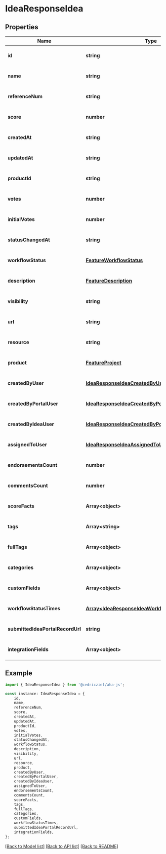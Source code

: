 # IdeaResponseIdea


## Properties

Name | Type | Description | Notes
------------ | ------------- | ------------- | -------------
**id** | **string** |  | [optional] [default to undefined]
**name** | **string** |  | [optional] [default to undefined]
**referenceNum** | **string** |  | [optional] [default to undefined]
**score** | **number** |  | [optional] [default to undefined]
**createdAt** | **string** |  | [optional] [default to undefined]
**updatedAt** | **string** |  | [optional] [default to undefined]
**productId** | **string** |  | [optional] [default to undefined]
**votes** | **number** |  | [optional] [default to undefined]
**initialVotes** | **number** |  | [optional] [default to undefined]
**statusChangedAt** | **string** |  | [optional] [default to undefined]
**workflowStatus** | [**FeatureWorkflowStatus**](FeatureWorkflowStatus.md) |  | [optional] [default to undefined]
**description** | [**FeatureDescription**](FeatureDescription.md) |  | [optional] [default to undefined]
**visibility** | **string** |  | [optional] [default to undefined]
**url** | **string** |  | [optional] [default to undefined]
**resource** | **string** |  | [optional] [default to undefined]
**product** | [**FeatureProject**](FeatureProject.md) |  | [optional] [default to undefined]
**createdByUser** | [**IdeaResponseIdeaCreatedByUser**](IdeaResponseIdeaCreatedByUser.md) |  | [optional] [default to undefined]
**createdByPortalUser** | [**IdeaResponseIdeaCreatedByPortalUser**](IdeaResponseIdeaCreatedByPortalUser.md) |  | [optional] [default to undefined]
**createdByIdeaUser** | [**IdeaResponseIdeaCreatedByPortalUser**](IdeaResponseIdeaCreatedByPortalUser.md) |  | [optional] [default to undefined]
**assignedToUser** | [**IdeaResponseIdeaAssignedToUser**](IdeaResponseIdeaAssignedToUser.md) |  | [optional] [default to undefined]
**endorsementsCount** | **number** |  | [optional] [default to undefined]
**commentsCount** | **number** |  | [optional] [default to undefined]
**scoreFacts** | **Array&lt;object&gt;** |  | [optional] [default to undefined]
**tags** | **Array&lt;string&gt;** |  | [optional] [default to undefined]
**fullTags** | **Array&lt;object&gt;** |  | [optional] [default to undefined]
**categories** | **Array&lt;object&gt;** |  | [optional] [default to undefined]
**customFields** | **Array&lt;object&gt;** |  | [optional] [default to undefined]
**workflowStatusTimes** | [**Array&lt;IdeaResponseIdeaWorkflowStatusTimesInner&gt;**](IdeaResponseIdeaWorkflowStatusTimesInner.md) |  | [optional] [default to undefined]
**submittedIdeaPortalRecordUrl** | **string** |  | [optional] [default to undefined]
**integrationFields** | **Array&lt;object&gt;** |  | [optional] [default to undefined]

## Example

```typescript
import { IdeaResponseIdea } from '@cedricziel/aha-js';

const instance: IdeaResponseIdea = {
    id,
    name,
    referenceNum,
    score,
    createdAt,
    updatedAt,
    productId,
    votes,
    initialVotes,
    statusChangedAt,
    workflowStatus,
    description,
    visibility,
    url,
    resource,
    product,
    createdByUser,
    createdByPortalUser,
    createdByIdeaUser,
    assignedToUser,
    endorsementsCount,
    commentsCount,
    scoreFacts,
    tags,
    fullTags,
    categories,
    customFields,
    workflowStatusTimes,
    submittedIdeaPortalRecordUrl,
    integrationFields,
};
```

[[Back to Model list]](../README.md#documentation-for-models) [[Back to API list]](../README.md#documentation-for-api-endpoints) [[Back to README]](../README.md)
